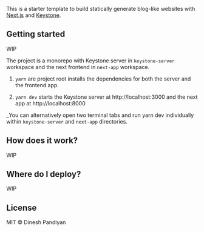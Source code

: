 This is a starter template to build statically generate blog-like websites with [Next.js](https://nextjs.org/) and [Keystone](https://keystonejs.com/).

## Getting started

WIP

The project is a monorepo with Keystone server in `keystone-server` workspace and the next frontend in `next-app` workspace.

1. `yarn` are project root installs the dependencies for both the server and the frontend app.

2. `yarn dev` starts the Keystone server at http://localhost:3000 and the next app at http://localhost:8000

_You can alternatively open two terminal tabs and run yarn dev individually within `keystone-server` and `next-app` directories.

## How does it work?

WIP

## Where do I deploy?

WIP

## License

MIT © Dinesh Pandiyan